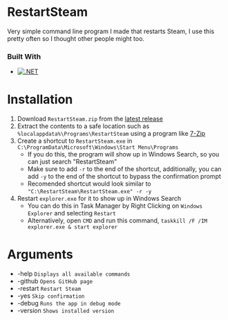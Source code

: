 # RestartSteam
Very simple command line program I made that restarts Steam, I use this pretty often so I thought other people might too.

### Built With

* [![.NET][.NET]][framework-url]

# Installation
1. Download `RestartSteam.zip` from the [latest release](https://github.com/KilLo445/RestartSteam/releases/latest)
2. Extract the contents to a safe location such as `%localappdata%\Programs\RestartSteam` using a program like [7-Zip](https://7-zip.org)
3. Create a shortcut to `RestartSteam.exe` in `C:\ProgramData\Microsoft\Windows\Start Menu\Programs`
   - If you do this, the program will show up in Windows Search, so you can just search "RestartSteam"
   - Make sure to add `-r` to the end of the shortcut, additionally, you can add `-y` to the end of the shortcut to bypass the confirmation prompt
   - Recomended shortcut would look similar to `"C:\RestartSteam\RestartSteam.exe" -r -y`
4. Restart `explorer.exe` for it to show up in Windows Search
   - You can do this in Task Manager by Right Clicking on `Windows Explorer` and selecting `Restart`
   - Alternatively, open `CMD` and run this command, `taskkill /F /IM explorer.exe & start explorer`
# Arguments
- -help `Displays all available commands`
- -github `Opens GitHub page`
- -restart `Restart Steam`
- -yes `Skip confirmation`
- -debug `Runs the app in debug mode`
- -version `Shows installed version`

[.NET]: https://img.shields.io/badge/.NET_Framework-5C2D91?style=for-the-badge&logo=.net&logoColor=white
[Framework]: https://img.shields.io/badge/.NET_Framework-4.8-purple
[framework-url]: https://dotnet.microsoft.com/en-us/download/dotnet-framework
